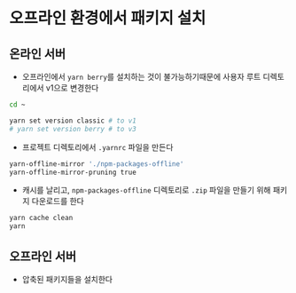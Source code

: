 # 오프라인 환경에서 패키지 설치

## 온라인 서버

- 오프라인에서 `yarn berry`를 설치하는 것이 불가능하기때문에 사용자 루트 디렉토리에서 v1으로 변경한다

```bash
cd ~

yarn set version classic # to v1
# yarn set version berry # to v3
```

- 프로젝트 디렉토리에서 `.yarnrc` 파일을 만든다

```bash
yarn-offline-mirror './npm-packages-offline'
yarn-offline-mirror-pruning true
```

- 캐시를 날리고, `npm-packages-offline` 디렉토리로 `.zip` 파일을 만들기 위해 패키지 다운로드를 한다

```bash
yarn cache clean
yarn
```

## 오프라인 서버

- 압축된 패키지들을 설치한다
